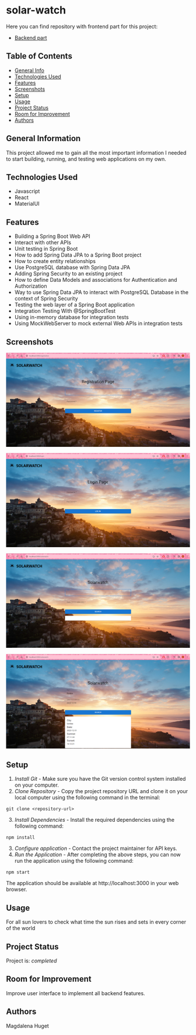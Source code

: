 # solar-watch

Here you can find repository with frontend part for this project:

- [Backend part](https://github.com/CodecoolGlobal/solar-watch-security-java-magdalenahuget)


## Table of Contents
* [General Info](#general-information)
* [Technologies Used](#technologies-used)
* [Features](#features)
* [Screenshots](#screenshots)
* [Setup](#setup)
* [Usage](#usage)
* [Project Status](#project-status)
* [Room for Improvement](#room-for-improvement)
* [Authors](#authors)

## General Information
This project allowed me to gain all the most important information I needed to start building, running, and testing web applications on my own.

## Technologies Used
- Javascript
- React
- MaterialUI

## Features
- Building a Spring Boot Web API
- Interact with other APIs
- Unit testing in Spring Boot
- How to add Spring Data JPA to a Spring Boot project
- How to create entity relationships
- Use PostgreSQL database with Spring Data JPA
- Adding Spring Security to an existing project
- How to define Data Models and associations for Authentication and Authorization
- Way to use Spring Data JPA to interact with PostgreSQL Database in the context of Spring Security
- Testing the web layer of a Spring Boot application
- Integration Testing With @SpringBootTest
- Using in-memory database for integration tests
- Using MockWebServer to mock external Web APIs in integration tests

## Screenshots
![](readmeResources/registration.PNG)

![](readmeResources/login.PNG)

![](readmeResources/solarwatch.PNG)

![](readmeResources/city-gordes.PNG)

## Setup
1. *Install Git* - Make sure you have the Git version control system installed on your computer.
2. *Clone Repository* - Copy the project repository URL and clone it on your local computer using the following command in the terminal:

```
git clone <repository-url>
```

3. *Install Dependencies* - Install the required dependencies using the following command:

```
npm install
```

3. *Configure application* - Contact the project maintainer for API keys.
4. *Run the Application* - After completing the above steps, you can now run the application using the following command:

```
npm start
```

The application should be available at http://localhost:3000 in your web browser.

## Usage
For all sun lovers to check what time the sun rises and sets in every corner of the world

## Project Status
Project is: _completed_

## Room for Improvement
Improve user interface to implement all backend features.

## Authors
Magdalena Huget
